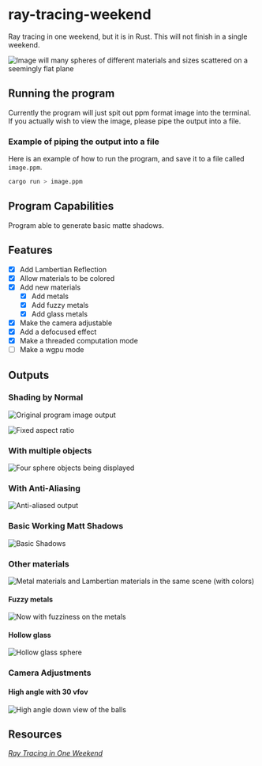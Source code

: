 # ray-tracing-weekend

Ray tracing in one weekend, but it is in Rust. This will not finish in a single weekend.

![Image will many spheres of different materials and sizes scattered on a seemingly flat plane](./image_archive/final_image.jpeg)

## Running the program

Currently the program will just spit out ppm format image into the terminal. If
you actually wish to view the image, please pipe the output into a file.

### Example of piping the output into a file

Here is an example of how to run the program, and save it to a file called `image.ppm`.

```bash
cargo run > image.ppm
```

## Program Capabilities

Program able to generate basic matte shadows.

## Features

- [x] Add Lambertian Reflection
- [x] Allow materials to be colored
- [x] Add new materials
  - [x] Add metals
  - [x] Add fuzzy metals
  - [x] Add glass metals
- [x] Make the camera adjustable
- [x] Add a defocused effect
- [x] Make a threaded computation mode
- [ ] Make a wgpu mode

## Outputs

### Shading by Normal

![Original program image output](./image_archive/shade_by_normal.jpeg)

![Fixed aspect ratio](./image_archive/fixed_aspect_ratio.jpeg)

### With multiple objects

![Four sphere objects being displayed](./image_archive/fixed_faulty_hit_logic.jpeg)

### With Anti-Aliasing

![Anti-aliased output](./image_archive/antialiased.jpeg)

### Basic Working Matt Shadows

![Basic Shadows](./image_archive/basic_shadows.jpeg)

### Other materials

![Metal materials and Lambertian materials in the same scene (with colors)](./image_archive/materials.jpeg)

#### Fuzzy metals

![Now with fuzziness on the metals](./image_archive/fuzzy_metal.jpeg)

#### Hollow glass

![Hollow glass sphere](./image_archive/hollow_glass.jpeg)

### Camera Adjustments

#### High angle with 30 vfov

![High angle down view of the balls](./image_archive/high_angle_down.jpeg)

## Resources

[_Ray Tracing in One Weekend_](https://raytracing.github.io/books/RayTracingInOneWeekend.html)
